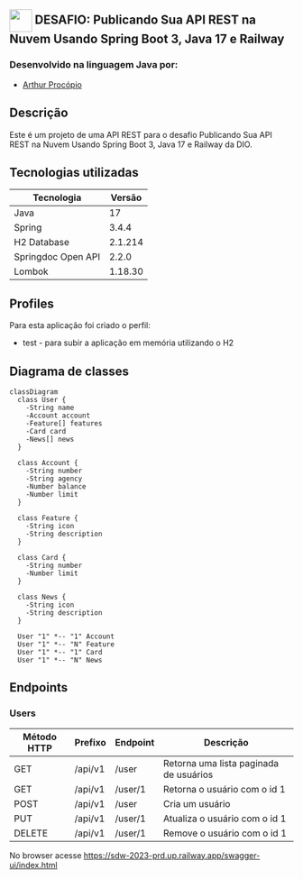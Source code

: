 ## <img align="center" width="40px" src="https://hermes.digitalinnovation.one/assets/diome/logo-minimized.png"> DESAFIO: Publicando Sua API REST na Nuvem Usando Spring Boot 3, Java 17 e Railway

### Desenvolvido na linguagem Java por:

- [Arthur Procópio]([https://github.com/sarahtambalo](https://github.com/Arthur-Procopio))

## Descrição

Este é um projeto de uma API REST para o desafio Publicando Sua API REST na Nuvem Usando Spring Boot 3, Java 17 e Railway da DIO.

## Tecnologias utilizadas

| Tecnologia         | Versão  |
| ------------------ | ------- |
| Java               | 17      |
| Spring             | 3.4.4   |
| H2 Database        | 2.1.214 |
| Springdoc Open API | 2.2.0   |
| Lombok             | 1.18.30 |

## Profiles

Para esta aplicação foi criado o perfil:

* test - para subir a aplicação em memória utilizando o H2

## Diagrama de classes

```mermaid
classDiagram
  class User {
    -String name
    -Account account
    -Feature[] features
    -Card card
    -News[] news
  }

  class Account {
    -String number
    -String agency
    -Number balance
    -Number limit
  }

  class Feature {
    -String icon
    -String description
  }

  class Card {
    -String number
    -Number limit
  }

  class News {
    -String icon
    -String description
  }

  User "1" *-- "1" Account
  User "1" *-- "N" Feature
  User "1" *-- "1" Card
  User "1" *-- "N" News
```

## Endpoints

### Users

| Método HTTP | Prefixo | Endpoint          | Descrição                               |
| ----------- | ------- | ----------------- | --------------------------------------- |
| GET         | /api/v1 | /user             | Retorna uma lista paginada de usuários  |
| GET         | /api/v1 | /user/1           | Retorna o usuário com o id 1            |
| POST        | /api/v1 | /user             | Cria um usuário                         |
| PUT         | /api/v1 | /user/1           | Atualiza o usuário com o id 1           |
| DELETE      | /api/v1 | /user/1           | Remove o usuário com o id 1             |

No browser acesse <https://sdw-2023-prd.up.railway.app/swagger-ui/index.html>
